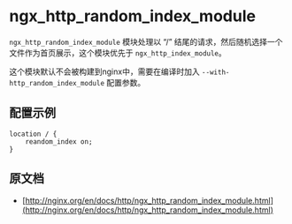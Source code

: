 # ngx_http_random_index_module

`ngx_http_random_index_module` 模块处理以 “/” 结尾的请求，然后随机选择一个文件作为首页展示，这个模块优先于 `ngx_http_index_module`。

这个模块默认不会被构建到nginx中，需要在编译时加入 `--with-http_random_index_module` 配置参数。

## 配置示例
```nginx
location / {
    reandom_index on;
}
```
## 原文档

- [http://nginx.org/en/docs/http/ngx_http_random_index_module.html](http://nginx.org/en/docs/http/ngx_http_random_index_module.html)
